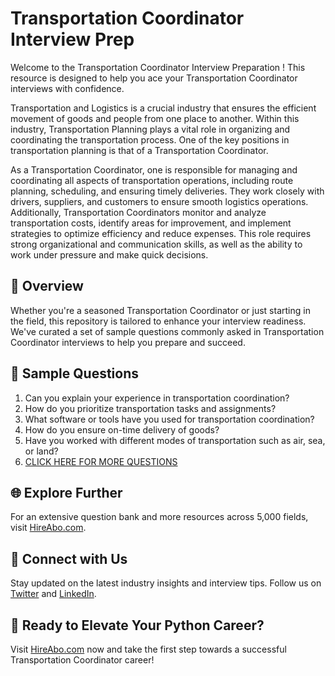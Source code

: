 # Transportation Coordinator Interview Prep

Welcome to the Transportation Coordinator Interview Preparation ! This resource is designed to help you ace your Transportation Coordinator interviews with confidence.

Transportation and Logistics is a crucial industry that ensures the efficient movement of goods and people from one place to another. Within this industry, Transportation Planning plays a vital role in organizing and coordinating the transportation process. One of the key positions in transportation planning is that of a Transportation Coordinator. 

As a Transportation Coordinator, one is responsible for managing and coordinating all aspects of transportation operations, including route planning, scheduling, and ensuring timely deliveries. They work closely with drivers, suppliers, and customers to ensure smooth logistics operations. Additionally, Transportation Coordinators monitor and analyze transportation costs, identify areas for improvement, and implement strategies to optimize efficiency and reduce expenses. This role requires strong organizational and communication skills, as well as the ability to work under pressure and make quick decisions.

## 🚀 Overview

Whether you're a seasoned Transportation Coordinator or just starting in the field, this repository is tailored to enhance your interview readiness. We've curated a set of sample questions commonly asked in Transportation Coordinator interviews to help you prepare and succeed.

## 📝 Sample Questions

1. Can you explain your experience in transportation coordination?
2. How do you prioritize transportation tasks and assignments?
3. What software or tools have you used for transportation coordination?
4. How do you ensure on-time delivery of goods?
5. Have you worked with different modes of transportation such as air, sea, or land?
6. [CLICK HERE FOR MORE QUESTIONS](https://hireabo.com/job/23_2_4/Transportation%20Coordinator)

## 🌐 Explore Further

For an extensive question bank and more resources across 5,000 fields, visit [HireAbo.com](https://www.hireabo.com).

## 📱 Connect with Us

Stay updated on the latest industry insights and interview tips. Follow us on [Twitter](https://twitter.com/hireabo) and [LinkedIn](https://www.linkedin.com/in/hire-abo-3609972a8/).

## 🚀 Ready to Elevate Your Python Career?

Visit [HireAbo.com](https://www.hireabo.com) now and take the first step towards a successful Transportation Coordinator career!
